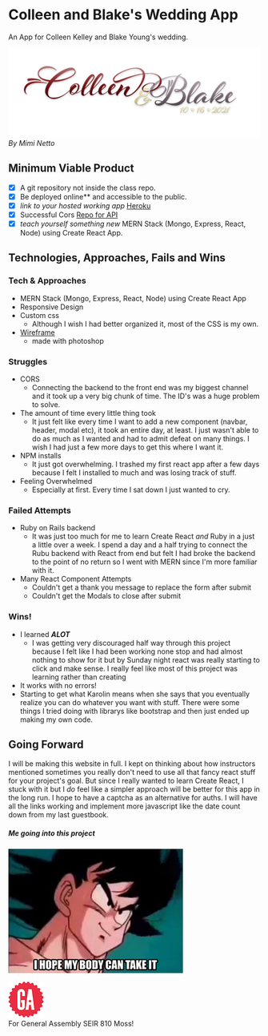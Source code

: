# Colleen and Blake's Wedding App
An App for Colleen Kelley and Blake Young's wedding.

![Colleen and Blake](public/img/cobl_top.png)   _By Mimi Netto_

## Minimum Viable Product
- [x] A git repository not inside the class repo.
- [x] Be deployed online** and accessible to the public.
- [x] *link to your hosted working app* [Heroku](https://colleen-blake-wedding.herokuapp.com/)
- [x] Successful Cors [Repo for API](https://github.com/mimnetto/guestbook_backend)
- [x] *teach yourself something new*  MERN Stack (Mongo, Express, React, Node) using Create React App.

## Technologies, Approaches, Fails and Wins

### Tech & Approaches
* MERN Stack (Mongo, Express, React, Node) using Create React App
* Responsive Design
* Custom css
  * Although I wish I had better organized it, most of the CSS is my own.
* [Wireframe](public/img/top.jpg)
  * made with photoshop

### Struggles
* CORS
  * Connecting the backend to the front end was my biggest channel and it took up a very big chunk of time. The ID's was a huge problem to solve.
* The amount of time every little thing took
  * It just felt like every time I want to add a new component (navbar, header, modal etc), it took an entire day, at least. I just wasn't able to do as much as I wanted and had to admit defeat on many things. I wish I had just a few more days to get this where I want it.
* NPM installs
  * It just got overwhelming. I trashed my first react app after a few days because I felt I installed to much and was losing track of stuff.
* Feeling Overwhelmed
  * Especially at first. Every time I sat down I just wanted to cry.

### Failed Attempts
* Ruby on Rails backend
  * It was just too much for me to learn Create React *and* Ruby in a just a little over a week. I spend a day and a half trying to connect the Rubu backend with React from end but felt I had broke the backend to the point of no return so I went with MERN since I'm more familiar with it.
* Many React Component Attempts
  * Couldn't get a thank you message to replace the form after submit
  * Couldn't get the Modals to close after submit

### Wins!
* I learned ***ALOT***
  *  I was getting very discouraged half way through this project because I felt like I had been working none stop and had almost nothing to show for it but by Sunday night react was really starting to click and make sense. I really feel like most of this project was learning rather than creating
* It works with no errors!
* Starting to get what Karolin means when she says that you eventually realize you can do whatever you want with stuff. There were some things I tried doing with librarys like bootstrap and then just ended up making my own code.

## Going Forward
I will be making this website in full. I kept on thinking about how instructors mentioned sometimes you really don't need to use all that fancy react stuff for your project's goal. But since I really wanted to learn Create React, I stuck with it but I *do* feel like a simpler approach will be better for this app in the long run. I hope to have a captcha as an alternative for auths. I will have all the links working and implement more javascript like the date count down from my last guestbook.

##### Me going into this project
![body](public/img/body.png)


![ga](public/img/gaLogo.png) <br>
For General Assembly SEIR 810 Moss!

